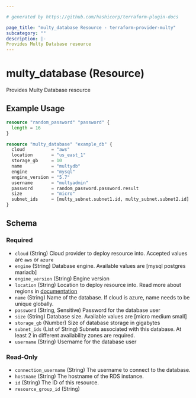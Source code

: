 ```yaml
---

# generated by https://github.com/hashicorp/terraform-plugin-docs

page_title: "multy_database Resource - terraform-provider-multy"
subcategory: ""
description: |-
Provides Multy Database resource
---
```


# multy_database (Resource)

Provides Multy Database resource

## Example Usage

```terraform
resource "random_password" "password" {
  length = 16
}

resource "multy_database" "example_db" {
  cloud          = "aws"
  location       = "us_east_1"
  storage_gb     = 10
  name           = "multydb"
  engine         = "mysql"
  engine_version = "5.7"
  username       = "multyadmin"
  password       = random_password.password.result
  size           = "micro"
  subnet_ids     = [multy_subnet.subnet1.id, multy_subnet.subnet2.id]
}
```

<!-- schema generated by tfplugindocs -->

## Schema

### Required

- `cloud` (String) Cloud provider to deploy resource into. Accepted values are `aws` or `azure`
- `engine` (String) Database engine. Available values are [mysql postgres mariadb]
- `engine_version` (String) Engine version
- `location` (String) Location to deploy resource into. Read more about regions
  in [documentation](https://docs.multy.dev/regions)
- `name` (String) Name of the database. If cloud is azure, name needs to be unique globally.
- `password` (String, Sensitive) Password for the database user
- `size` (String) Database size. Available values are [micro medium small]
- `storage_gb` (Number) Size of database storage in gigabytes
- `subnet_ids` (List of String) Subnets associated with this database. At least 2 in different availability zones are
  required.
- `username` (String) Username for the database user

### Read-Only

- `connection_username` (String) The username to connect to the database.
- `hostname` (String) The hostname of the RDS instance.
- `id` (String) The ID of this resource.
- `resource_group_id` (String)


